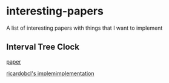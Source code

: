 # interesting-papers
A list of interesting papers with things that I want to implement



## Interval Tree Clock
[paper](http://gsd.di.uminho.pt/members/cbm/ps/itc2008.pdf)



[ricardobcl's 
implemimplementation](https://github.com/ricardobcl/Interval-Tree-Clocks)
